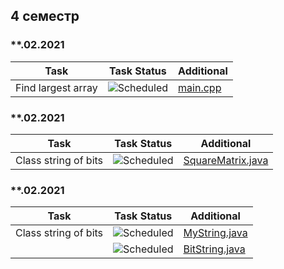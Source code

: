 ## 4 семестр



### **.02.2021
| Task | Task Status| Additional |
| -------- | -------- | --------| 
| Find largest array | ![Scheduled](https://github.com/AnzhelikaKravchuk/.NET-Training.-Spring-2019/blob/master/Pictures/icons-ok.png)|[main.cpp](https://github.com/PavelShvedkov/PM.ShvedkovPavel/blob/master/semester-4/Lab1Task4(findLargestArray)/Main.java)|



### **.02.2021
| Task | Task Status| Additional |
| -------- | -------- | --------| 
| Class string of bits| ![Scheduled](https://github.com/AnzhelikaKravchuk/.NET-Training.-Spring-2019/blob/master/Pictures/icons-inprogress.png)|[SquareMatrix.java](https://github.com/PavelShvedkov/PM.ShvedkovPavel/blob/master/semester-4/Lab2Task3(determinant)/SquareMatrix.java)



### **.02.2021
| Task | Task Status| Additional |
| -------- | -------- | --------| 
| Class string of bits| ![Scheduled](https://github.com/AnzhelikaKravchuk/.NET-Training.-Spring-2019/blob/master/Pictures/icons-inprogress.png)|[MyString.java](https://github.com/PavelShvedkov/PM.ShvedkovPavel/blob/master/semester-4/Lab3task6(bitString)/MyString.java)
|| ![Scheduled](https://github.com/AnzhelikaKravchuk/.NET-Training.-Spring-2019/blob/master/Pictures/icons-inprogress.png)|[BitString.java](https://github.com/PavelShvedkov/PM.ShvedkovPavel/blob/master/semester-4/Lab3task6(bitString)/BitString.java)

